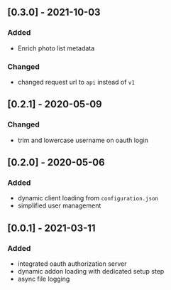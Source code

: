 ## [0.3.0] - 2021-10-03
### Added
- Enrich photo list metadata

### Changed
- changed request url to `api` instead of `v1`


## [0.2.1] - 2020-05-09
### Changed
- trim and lowercase username on oauth login


## [0.2.0] - 2020-05-06
### Added
- dynamic client loading from `configuration.json`
- simplified user management


## [0.0.1] - 2021-03-11
### Added
- integrated oauth authorization server
- dynamic addon loading with dedicated setup step
- async file logging

